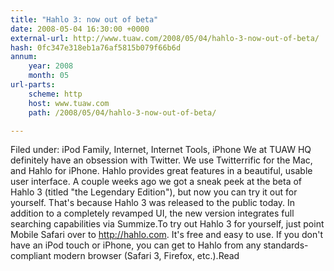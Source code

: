 ```yaml
---
title: "Hahlo 3: now out of beta"
date: 2008-05-04 16:30:00 +0000
external-url: http://www.tuaw.com/2008/05/04/hahlo-3-now-out-of-beta/
hash: 0fc347e318eb1a76af5815b079f66b6d
annum:
    year: 2008
    month: 05
url-parts:
    scheme: http
    host: www.tuaw.com
    path: /2008/05/04/hahlo-3-now-out-of-beta/

---
```


Filed under: iPod Family, Internet, Internet Tools, iPhone We at TUAW HQ definitely have an obsession with Twitter. We use Twitterrific for the Mac, and Hahlo for iPhone. Hahlo provides great features in a beautiful, usable user interface. A couple weeks ago we got a sneak peek at the beta of Hahlo 3 (titled "the Legendary Edition"), but now you can try it out for yourself. That's because Hahlo 3 was released to the public today. In addition to a completely revamped UI, the new version integrates full searching capabilities via Summize.To try out Hahlo 3 for yourself, just point Mobile Safari over to http://hahlo.com. It's free and easy to use. If you don't have an iPod touch or iPhone, you can get to Hahlo from any standards-compliant modern browser (Safari 3, Firefox, etc.).Read
